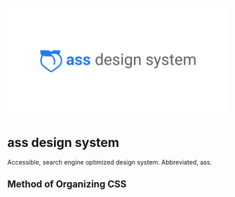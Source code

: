 <img width="1000" src="https://github.com/niquet/ass-design-system/blob/master/ass_design_system.png">

# ass design system
Accessible, search engine optimized design system. Abbreviated, ass.

## Method of Organizing CSS
